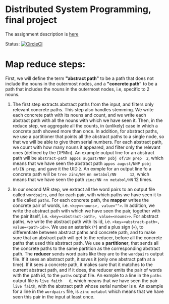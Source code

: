 # Distributed System Programming, final project
The assignment description is [here](https://www.cs.bgu.ac.il/~dsp162/Assignments/Assignment_3)

Status: [![CircleCI](https://circleci.com/gh/hagai-lvi/dsp-final-project.svg?style=svg&circle-token=e14fa6380e816fd1665baa9cf38466fdb238838a)](https://circleci.com/gh/hagai-lvi/dsp-final-project)

# Map reduce steps:
First, we will define the term **"abstract path"** to be a path that does not include the nouns in the outermost nodes,
and a **"concrete path"** to be a path that includes the nouns in the outermost nodes, i.e, specific to 2 nouns.

1. The first step extracts abstract paths from the input, and filters only relevant concrete paths.
This step also handles stemming.
We write each concrete path with its nouns and count, and we write each abstract path with all the nouns with which
we have seen it.
Then, in the reduce step, we aggregate all the counts, in (unlikely) case in which a concrete path showed more
than once.
In addition, for abstract paths, we use a partitioner that points all the abstract paths to a single node, so that
we will be able to give them serial numbers. For each abstract path, we count with how many nouns it appeared,
and filter only the relevant ones (defined by the DPMin).
An example output line for an abstract path will be
`abstract-path appos august/NNP pobj of/IN prep  2`, which means that we have seen the
abstract path `appos august/NNP pobj of/IN prep`, and gave it the UID `2`.
An exmple for an output line fo a concrete path will be `tree zinc/NN nn metabol/NN      12`,
which means that we have seen the path `zinc/NN nn metabol/NN` 12 times.

2. In our second MR step, we extract all the word pairs to an output file called `wordpairs`, and for each
pair, with which paths we have seen it to a file called `paths`.
For each concrete path, the **mapper** writes the concrete pair of words, i.e. `<key=<nouns>, value="">`.
In addition, we write the abstract path with which we have seen the pair, together with the pair itself,
i.e. `<key=<abstract-path>, value=<nouns>>`.
For abstract paths, we write the abstract path with its id, i.e. `<key=<abstract-path>, value=<path-id>>`.
We use an asterisk (`*`) and a plus sign (`+`), to differentiate between abstract paths and concrete path,
and to make sure that an abstract path will get to the reducer, before all the concrete paths that used this
abstract path.
We use a **partitioner**, that sends all the concrete paths to the same partition as the corresponding
abstract path.
The **reducer** sends word pairs like they are to the `wordpairs` output file.
If it sees an abstract path, it saves it (only one abstract path at a time).
If it sees a concrete path, it makes sure that it matches to the current abstract path, and if it does,
the reducer emits the pair of words with the path id, to the `paths` output file.
An exmple to a line in the `paths` output file is `live faith	0`, which means that we have seen the
pair `live faith`, with the abstract path whose serial number is `0`.
An example for a line in the `wordpairs` file, is `zinc metabol` which means that we have seen this
pair in the input at least once.

